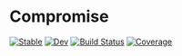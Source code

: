 # Compromise

[![Stable](https://img.shields.io/badge/docs-stable-blue.svg)](https://manuelbb-upb.github.io/Compromise.jl/stable/)
[![Dev](https://img.shields.io/badge/docs-dev-blue.svg)](https://manuelbb-upb.github.io/Compromise.jl/dev/)
[![Build Status](https://github.com/manuelbb-upb/Compromise.jl/actions/workflows/CI.yml/badge.svg?branch=main)](https://github.com/manuelbb-upb/Compromise.jl/actions/workflows/CI.yml?query=branch%3Amain)
[![Coverage](https://codecov.io/gh/manuelbb-upb/Compromise.jl/branch/main/graph/badge.svg)](https://codecov.io/gh/manuelbb-upb/Compromise.jl)
